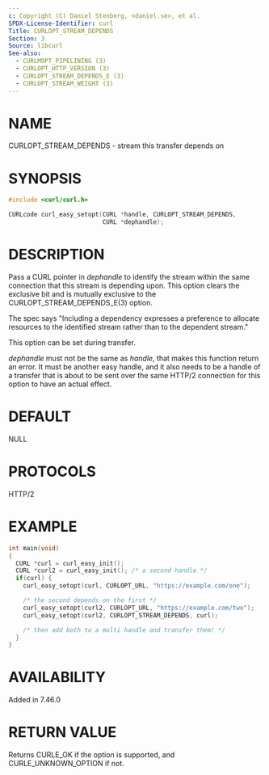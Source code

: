 ```yaml
---
c: Copyright (C) Daniel Stenberg, <daniel.se>, et al.
SPDX-License-Identifier: curl
Title: CURLOPT_STREAM_DEPENDS
Section: 3
Source: libcurl
See-also:
  - CURLMOPT_PIPELINING (3)
  - CURLOPT_HTTP_VERSION (3)
  - CURLOPT_STREAM_DEPENDS_E (3)
  - CURLOPT_STREAM_WEIGHT (3)
---
```


# NAME

CURLOPT_STREAM_DEPENDS - stream this transfer depends on

# SYNOPSIS

~~~c
#include <curl/curl.h>

CURLcode curl_easy_setopt(CURL *handle, CURLOPT_STREAM_DEPENDS,
                          CURL *dephandle);
~~~

# DESCRIPTION

Pass a CURL pointer in *dephandle* to identify the stream within the same
connection that this stream is depending upon. This option clears the
exclusive bit and is mutually exclusive to the CURLOPT_STREAM_DEPENDS_E(3)
option.

The spec says "Including a dependency expresses a preference to allocate
resources to the identified stream rather than to the dependent stream."

This option can be set during transfer.

*dephandle* must not be the same as *handle*, that makes this function return
an error. It must be another easy handle, and it also needs to be a handle of
a transfer that is about to be sent over the same HTTP/2 connection for this
option to have an actual effect.

# DEFAULT

NULL

# PROTOCOLS

HTTP/2

# EXAMPLE

~~~c
int main(void)
{
  CURL *curl = curl_easy_init();
  CURL *curl2 = curl_easy_init(); /* a second handle */
  if(curl) {
    curl_easy_setopt(curl, CURLOPT_URL, "https://example.com/one");

    /* the second depends on the first */
    curl_easy_setopt(curl2, CURLOPT_URL, "https://example.com/two");
    curl_easy_setopt(curl2, CURLOPT_STREAM_DEPENDS, curl);

    /* then add both to a multi handle and transfer them! */
  }
}
~~~

# AVAILABILITY

Added in 7.46.0

# RETURN VALUE

Returns CURLE_OK if the option is supported, and CURLE_UNKNOWN_OPTION if not.

